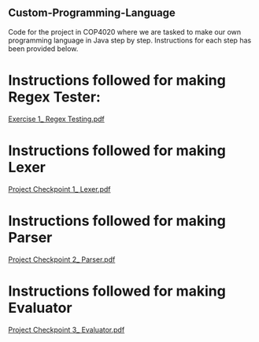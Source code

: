 ## Custom-Programming-Language
Code for the project in COP4020 where we are tasked to make our own programming language in Java step by step. Instructions for each step has been provided below. 

# Instructions followed for making Regex Tester:
[Exercise 1_ Regex Testing.pdf](https://github.com/user-attachments/files/19237467/Exercise.1_.Regex.Testing.pdf)

# Instructions followed for making Lexer
[Project Checkpoint 1_ Lexer.pdf](https://github.com/user-attachments/files/19237476/Project.Checkpoint.1_.Lexer.pdf)

# Instructions followed for making Parser
[Project Checkpoint 2_ Parser.pdf](https://github.com/user-attachments/files/19237496/Project.Checkpoint.2_.Parser.pdf)

# Instructions followed for making Evaluator
[Project Checkpoint 3_ Evaluator.pdf](https://github.com/user-attachments/files/19237515/Project.Checkpoint.3_.Evaluator.pdf)
